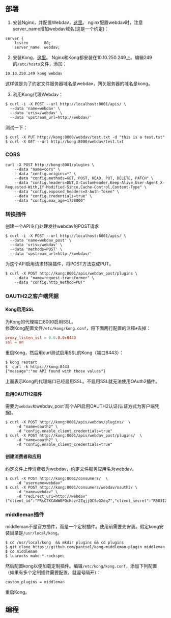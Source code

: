 ## 部署
1. 安装Nginx，并配置Webdav，[这里](https://github.com/wbwangk/wbwangk.github.io/wiki/nginx)。 
   nginx配置webdav时，注意server_name增加webdav域名(这是一个约定)：  
```nginx
server {
    listen       80;
    server_name  webdav;

```
2. 安装Kong，[这里](https://github.com/wbwangk/wbwangk.github.io/wiki/Kong#kong%E5%AE%89%E8%A3%85)。 
  Nginx和Kong都安装在10.10.250.249上。编辑249的`/etc/hosts`文件，添加：
```
10.10.250.249 kong webdav
```
这样做是为了约定文件服务器域名是webdav，网关服务器的域名是kong。  

3. 利用Kong代理Webdav：
```
$ curl -i -X POST --url http://localhost:8001/apis/ \
  --data 'name=webdav' \
  --data 'uris=/webdav' \
  --data 'upstream_url=http://webdav/'
```
测试一下：
```
$ curl -X PUT http://kong:8000/webdav/test.txt -d "this is a test.txt"
$ curl -X GET --url http://kong:8000/webdav/test.txt
```

### CORS
```
curl -X POST http://kong:8001/plugins \
    --data "name=cors" \
    --data "config.origins=*" \
    --data "config.methods=GET, POST, HEAD, PUT, DELETE, PATCH" \
    --data "config.headers=DNT,X-CustomHeader,Keep-Alive,User-Agent,X-Requested-With,If-Modified-Since,Cache-Control,Content-Type" \
    --data "config.exposed_headers=X-Auth-Token" \
    --data "config.credentials=true" \
    --data "config.max_age=1728000"
```

### 转换插件
创建一个API专门处理发往webdav的POST请求
```
$ curl -i -X POST --url http://localhost:8001/apis/ \
  --data 'name=webdav_post' \
  --data 'uris=/webdav' \
  --data 'methods=POST' \
  --data 'upstream_url=http://webdav/'
```
为这个API启用请求转换插件，将POST方法变成PUT。
```
$ curl -X POST http://kong:8001/apis/webdav_post/plugins \
    --data "name=request-transformer" \
    --data "config.http_method=PUT" 
```

### OAUTH2之客户端凭据

#### Kong启用SSL
为Kong的代理端口8000启用SSL。  
修改Kong配置文件`/etc/kong/kong.conf`，将下面两行配置的注释`#`去掉：
```conf
proxy_listen_ssl = 0.0.0.0:8443
ssl = on
```
重启Kong，然后用curl测试启用SSL的Kong（端口8443）：
```
$ kong restart
$  curl -k https://kong:8443
{"message":"no API found with those values"}
```
上面表示Kong的代理端口已经启用SSL。不启用SSL就无法使用OAuth2插件。  

#### 启用OAUTH2插件
需要为`webdav和`webdav_post`两个API启用OAUTH2认证(认证方式为客户端凭据)。
```  
$ curl -X POST http://kong:8001/apis/webdav/plugins/  \
     -d "name=oauth2" \
     -d "config.enable_client_credentials=true" 
$ curl -X POST http://kong:8001/apis/webdav_post/plugins/  \
     -d "name=oauth2" \
     -d "config.enable_client_credentials=true" 
```
#### 创建消费者和应用
约定文件上传消费者为webdav，约定文件服务应用名为webdav。  
```
$ curl -X POST http://kong:8001/consumers/  \
     -d "username=webdav" 
$ curl -X POST http://kong:8001/consumers/webdav/oauth2/ \
     -d "name=webdav" \
     -d "redirect_uri=http://webdav" 
("client_id":"FRsC7XCAWW0PQcKczr2ZqjjQCSeGXeq7","client_secret":"R5O3IZLnPs219X1vvYsgWerpp5Gs7ekA")
```
### middleman插件
middleman不是官方插件，而是一个定制插件。使用前需要先安装。假定kong安装目录是`/usr/local/kong`。
```
$ cd /usr/local/kong  && mkdir plugins && cd plugins
$ git clone https://github.com/pantsel/kong-middleman-plugin middleman
$ cd middleman
$ luarocks make *.rockspec
```
然后配置kong以便加载定制插件。编辑`/etc/kong/kong.conf`，添加下列配置（如果有多个定制插件需要配置，就逗号隔开）：
```
custom_plugins = middleman 
```
重启Kong。

## 编程

